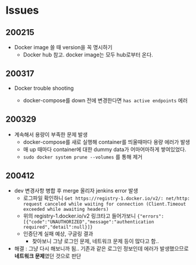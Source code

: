 # Issues



## 200215

* Docker image 쓸 때 version을 꼭 명시하기
  * Docker hub 참고. docker image는 모두 hub로부터 온다.



## 200317

* Docker trouble shooting

  * docker-compose를 down 전에 변경한다면 `has active endpoints` 에러



## 200329

* 계속해서 용량이 부족한 문제 발생
  * docker-compose를 새로 실행해 container를 띄울때마다 용량 에러가 발생
  * 매 up 때마다 container에 대한 dummy data가 어마어마하게 쌓여있었다.
  * `sudo docker system prune --volumes` 를 통해 제거



## 200412

* dev 변경사항 병합 후 merge 올리자 jenkins error 발생
  * 로그파일 확인하니 `Get https://registry-1.docker.io/v2/: net/http: request canceled while waiting for connection (Client.Timeout exceeded while awaiting headers)`
  * 위의 registry-1.docker.io/v2 링크타고 들어가보니 `{"errors":[{"code":"UNAUTHORIZED","message":"authentication required","detail":null}]}`
  * 인증단계 실패 예상, 구글링 결과
    * 찾아보니 그냥 로그인 문제, 네트워크 문제 등이 많다고 함..
* 해결 : 그냥 다시 해보니까 됨.. 기존과 같은 로그인 정보인데 에러가 발생했으므로 **네트워크 문제**였던 것으로 판단